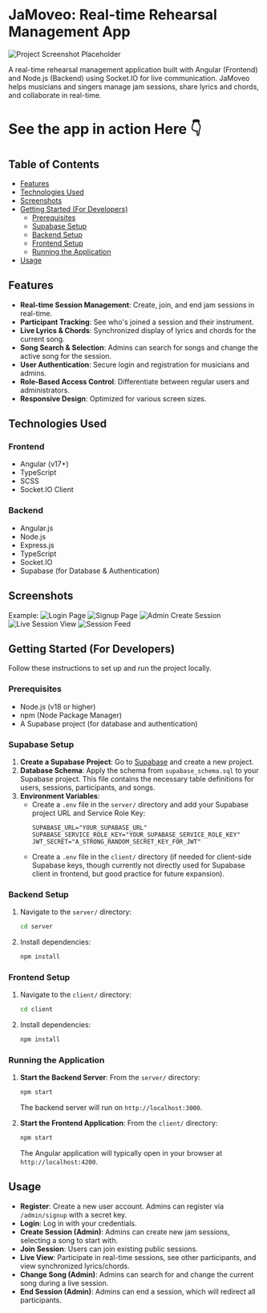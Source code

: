 # JaMoveo: Real-time Rehearsal Management App

![Project Screenshot Placeholder](screenshots/screenshot_placeholder.png)

A real-time rehearsal management application built with Angular (Frontend) and Node.js (Backend) using Socket.IO for live communication.
JaMoveo helps musicians and singers manage jam sessions, share lyrics and chords, and collaborate in real-time.

# See the app in action Here 👇



## Table of Contents

-   [Features](#features)
-   [Technologies Used](#technologies-used)
-   [Screenshots](#screenshots)
-   [Getting Started (For Developers)](#getting-started)
    -   [Prerequisites](#prerequisites)
    -   [Supabase Setup](#supabase-setup)
    -   [Backend Setup](#backend-setup)
    -   [Frontend Setup](#frontend-setup)
    -   [Running the Application](#running-the-application)
-   [Usage](#usage)

## Features

-   **Real-time Session Management**: Create, join, and end jam sessions in real-time.
-   **Participant Tracking**: See who's joined a session and their instrument.
-   **Live Lyrics & Chords**: Synchronized display of lyrics and chords for the current song.
-   **Song Search & Selection**: Admins can search for songs and change the active song for the session.
-   **User Authentication**: Secure login and registration for musicians and admins.
-   **Role-Based Access Control**: Differentiate between regular users and administrators.
-   **Responsive Design**: Optimized for various screen sizes.

## Technologies Used

### Frontend
-   Angular (v17+)
-   TypeScript
-   SCSS
-   Socket.IO Client

### Backend
-   Angular.js
-   Node.js
-   Express.js
-   TypeScript
-   Socket.IO
-   Supabase (for Database & Authentication)

## Screenshots

Example:
![Login Page](screenshots/login-screen-sh.png)
![Signup Page](screenshots/signup-mobile-sh.png)
![Admin Create Session](screenshots/create-session-sh.png)
![Live Session View](screenshots/session-live.png)
![Session Feed](screenshots/sessions-feed.png)

## Getting Started (For Developers)

Follow these instructions to set up and run the project locally.

### Prerequisites

-   Node.js (v18 or higher)
-   npm (Node Package Manager)
-   A Supabase project (for database and authentication)

### Supabase Setup

1.  **Create a Supabase Project**: Go to [Supabase](https://supabase.com/) and create a new project.
2.  **Database Schema**: Apply the schema from `supabase_schema.sql` to your Supabase project. This file contains the necessary table definitions for users, sessions, participants, and songs.
3.  **Environment Variables**:
    *   Create a `.env` file in the `server/` directory and add your Supabase project URL and Service Role Key:
        ```
        SUPABASE_URL="YOUR_SUPABASE_URL"
        SUPABASE_SERVICE_ROLE_KEY="YOUR_SUPABASE_SERVICE_ROLE_KEY"
        JWT_SECRET="A_STRONG_RANDOM_SECRET_KEY_FOR_JWT"
        ```
    *   Create a `.env` file in the `client/` directory (if needed for client-side Supabase keys, though currently not directly used for Supabase client in frontend, but good practice for future expansion).

### Backend Setup

1.  Navigate to the `server/` directory:
    ```bash
    cd server
    ```
2.  Install dependencies:
    ```bash
    npm install
    ```

### Frontend Setup

1.  Navigate to the `client/` directory:
    ```bash
    cd client
    ```
2.  Install dependencies:
    ```bash
    npm install
    ```

### Running the Application

1.  **Start the Backend Server**:
    From the `server/` directory:
    ```bash
    npm start
    ```
    The backend server will run on `http://localhost:3000`.

2.  **Start the Frontend Application**:
    From the `client/` directory:
    ```bash
    npm start
    ```
    The Angular application will typically open in your browser at `http://localhost:4200`.

## Usage

-   **Register**: Create a new user account. Admins can register via `/admin/signup` with a secret key.
-   **Login**: Log in with your credentials.
-   **Create Session (Admin)**: Admins can create new jam sessions, selecting a song to start with.
-   **Join Session**: Users can join existing public sessions.
-   **Live View**: Participate in real-time sessions, see other participants, and view synchronized lyrics/chords.
-   **Change Song (Admin)**: Admins can search for and change the current song during a live session.
-   **End Session (Admin)**: Admins can end a session, which will redirect all participants.

